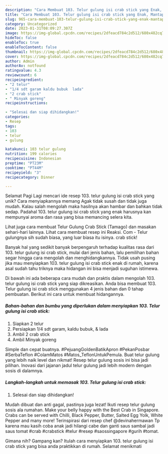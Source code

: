 ```yaml
---
description: "Cara Membuat 103. Telur gulung isi crab stick yang Enak, Mantap"
title: "Cara Membuat 103. Telur gulung isi crab stick yang Enak, Mantap"
slug: 965-cara-membuat-103-telur-gulung-isi-crab-stick-yang-enak-mantap
category: Uncategorized
date: 2023-01-31T08:09:27.307Z
image: https://img-global.cpcdn.com/recipes/2dfeacd784c2d512/680x482cq70/103-telur-gulung-isi-crab-stick-foto-resep-utama.jpg
hideToc: false
enableToc: true
enableTocContent: false
thumbnail: https://img-global.cpcdn.com/recipes/2dfeacd784c2d512/680x482cq70/103-telur-gulung-isi-crab-stick-foto-resep-utama.jpg
cover: https://img-global.cpcdn.com/recipes/2dfeacd784c2d512/680x482cq70/103-telur-gulung-isi-crab-stick-foto-resep-utama.jpg
author: Admin
authorAv: notfound
ratingvalue: 4.3
reviewcount: 6
recipeingredient:
- "2 telur"
- "1/4 sdt garam kaldu bubuk  lada"
- "2 crab stick"
- " Minyak goreng"
recipeinstructions:

- "Selesai dan siap dihidangkan!"
categories:
- Resep
tags:
- 103
- telur
- gulung

katakunci: 103 telur gulung 
nutrition: 199 calories
recipecuisine: Indonesian
preptime: "PT23M"
cooktime: "PT44M"
recipeyield: "3"
recipecategory: Dinner

---
```



Selamat Pagi Lagi mencari ide resep 103. telur gulung isi crab stick yang unik? Cara menyiapkannya memang Agak tidak susah dan tidak juga mudah. Kalau salah mengolah maka hasilnya akan hambar dan bahkan tidak sedap. Padahal 103. telur gulung isi crab stick yang enak harusnya kan mempunyai aroma dan rasa yang bisa memancing selera kita.


Lihat juga cara membuat Telur Gulung Crab Stick (Tamago) dan masakan sehari-hari lainnya. Lihat cara membuat resep ini Reaksi. Com - Telur gulungnya sih sudah biasa, yang luar biasa itu isinya. crab stick!

Banyak hal yang sedikit banyak berpengaruh terhadap kualitas rasa dari 103. telur gulung isi crab stick, mulai dari jenis bahan, lalu pemilihan bahan segar hingga cara mengolah dan menghidangkannya. Tidak usah pusing jika mau menyiapkan 103. telur gulung isi crab stick enak di rumah, karena asal sudah tahu triknya maka hidangan ini bisa menjadi suguhan istimewa.


Di bawah ini ada beberapa cara mudah dan praktis dalam mengolah 103. telur gulung isi crab stick yang siap dikreasikan. Anda bisa membuat 103. Telur gulung isi crab stick menggunakan 4 jenis bahan dan 0 tahap pembuatan. Berikut ini cara untuk membuat hidangannya.

<!--inarticleads1-->

##### Bahan-bahan dan bumbu yang diperlukan dalam menyiapkan 103. Telur gulung isi crab stick:

1. Siapkan 2 telur
1. Persiapkan 1/4 sdt garam, kaldu bubuk, &amp; lada
1. Ambil 2 crab stick
1. Ambil  Minyak goreng


Simple dan cepat buatnya. #PejuangGoldenBatikApron #PekanPosbar #SerbaTeflon #ColamMatos #Matos_TeflonUntukPemula. Buat telur gulung yang lebih naik level dan nikmat! Resep telur gulung sosis ini bisa jadi pilihan. Inovasi dari jajanan jadul telur gulung jadi lebih modern dengan sosis di dalamnya. 

<!--inarticleads2-->

##### Langkah-langkah untuk memasak 103. Telur gulung isi crab stick:


1. Selesai dan siap dihidangkan!

Mudah dibuat dan anti gagal, pastinya juga lezat! Ikuti resep telur gulung sosis ala rumahan. Make your belly happy with the Best Crab in Singapore. Crabs can be served with Chilli, Black Pepper, Butter, Salted Egg Yolk, White Pepper and many more! Terinspirasi dari resep chef @devinahermawan Tp karena mau kasih coba anak jadi hilangi cabe dan ganti saus sambal jadi saus tomat #crab #crabstick #telur #resep #saossingapore #gurih #tomat. 

Gimana nih? Gampang kan? Itulah cara menyiapkan 103. telur gulung isi crab stick yang bisa anda praktikkan di rumah. Selamat menikmati
